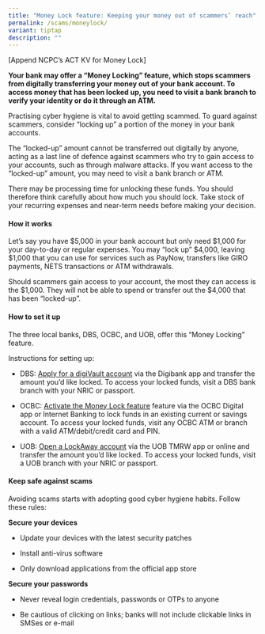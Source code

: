 ```yaml
---
title: "Money Lock feature: Keeping your money out of scammers’ reach"
permalink: /scams/moneylock/
variant: tiptap
description: ""
---
```

<p>[Append NCPC’s ACT KV for Money Lock]&nbsp;</p><p><strong>Your bank may offer a “Money Locking” feature, which stops scammers from digitally transferring your money out of your bank account. To access money that has been locked up, you need to visit a bank branch to verify your identity or do it through an ATM.&nbsp;&nbsp;</strong></p><p></p><p>Practising cyber hygiene is vital to avoid getting scammed. To guard against scammers, consider “locking up” a portion of the money in your bank accounts.&nbsp;&nbsp;</p><p>The “locked-up” amount cannot be transferred out digitally by anyone, acting as a last line of defence against scammers who try to gain access to your accounts, such as through malware attacks. If you want access to the “locked-up” amount, you may need to visit a bank branch or ATM.</p><p>There may be processing time for unlocking these funds. You should therefore think carefully about how much you should lock. Take stock of your recurring expenses and near-term needs before making your decision.</p><h4>How it works&nbsp;</h4><p>Let’s say you have $5,000 in your bank account but only need $1,000 for your day-to-day or regular expenses. You may “lock up” $4,000, leaving $1,000 that you can use for services such as PayNow, transfers like GIRO payments, NETS transactions or ATM withdrawals.&nbsp;&nbsp;</p><p>Should scammers gain access to your account, the most they can access is the $1,000. They will not be able to spend or transfer out the $4,000 that has been “locked-up”.&nbsp;</p><h4>How to set it up&nbsp;</h4><p>The three local banks, DBS, OCBC, and UOB, offer this “Money Locking” feature.&nbsp;&nbsp;</p><p>Instructions for setting up:&nbsp;</p><ul><li><p>DBS: <a href="https://www.dbs.com.sg/personal/deposits/bank-with-ease/digivault" rel="noopener noreferrer nofollow" target="_blank">Apply for a digiVault account</a> via the Digibank app and transfer the amount you’d like locked. To access your locked funds, visit a DBS bank branch with your NRIC or passport.</p></li><li><p>OCBC: <a href="https://www.ocbc.com/personal-banking/security/secure-banking-ways/ocbc-moneylock.page" rel="noopener noreferrer nofollow" target="_blank">Activate the Money Lock feature</a> feature via the OCBC Digital app or Internet Banking to lock funds in an existing current or savings account. To access your locked funds, visit any OCBC ATM or branch with a valid ATM/debit/credit card and PIN.</p></li><li><p>UOB: <a href="https://www.uob.com.sg/personal/save/lockaway-account.page" rel="noopener noreferrer nofollow" target="_blank">Open a LockAway account</a> via the UOB TMRW app or online and transfer the amount you’d like locked. To access your locked funds, visit a UOB branch with your NRIC or passport.</p></li></ul><h4>Keep safe against scams&nbsp;</h4><p>Avoiding scams starts with adopting good cyber hygiene habits. Follow these rules:&nbsp;</p><p><strong>Secure your devices&nbsp;</strong></p><ul><li><p>Update your devices with the latest security patches&nbsp;</p></li><li><p>Install anti-virus software&nbsp;</p></li><li><p>Only download applications from the official app store&nbsp;</p></li></ul><p><strong>Secure your passwords&nbsp;&nbsp;</strong></p><ul><li><p>Never reveal login credentials, passwords or OTPs to anyone&nbsp;</p></li><li><p>Be cautious of clicking on links; banks will not include clickable links in SMSes or e-mail</p></li></ul><p></p>
